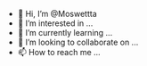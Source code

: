 - 👋 Hi, I’m @Moswettta
- 👀 I’m interested in ...
- 🌱 I’m currently learning ...
- 💞️ I’m looking to collaborate on ...
- 📫 How to reach me ...

<!---
Moswettta/Moswettta is a ✨ special ✨ repository because its `README.md` (this file) appears on your GitHub profile.
You can click the Preview link to take a look at your changes.
--->
